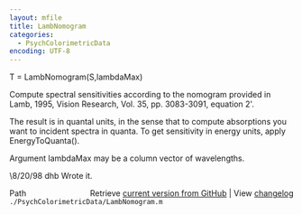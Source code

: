 ```yaml
---
layout: mfile
title: LambNomogram
categories:
  - PsychColorimetricData
encoding: UTF-8
---
```


T = LambNomogram(S,lambdaMax)

Compute spectral sensitivities according to the
nomogram provided in Lamb, 1995, Vision Research,
Vol. 35, pp. 3083-3091, equation 2'.

The result is in quantal units, in the sense that to compute
absorptions you want to incident spectra in quanta.
To get sensitivity in energy units, apply EnergyToQuanta().

Argument lambdaMax may be a column vector of wavelengths.

\8/20/98 dhb  Wrote it.


<div class="code_header" style="text-align:right;">
  <span style="float:left;">Path&nbsp;&nbsp;</span> <span class="counter">Retrieve <a href=
  "https://raw.github.com/Psychtoolbox-3/Psychtoolbox-3/beta/./PsychColorimetricData/LambNomogram.m">current version from GitHub</a> | View <a href=
  "https://github.com/Psychtoolbox-3/Psychtoolbox-3/commits/beta/./PsychColorimetricData/LambNomogram.m">changelog</a></span>
</div>
<div class="code">
  <code>./PsychColorimetricData/LambNomogram.m</code>
</div>
